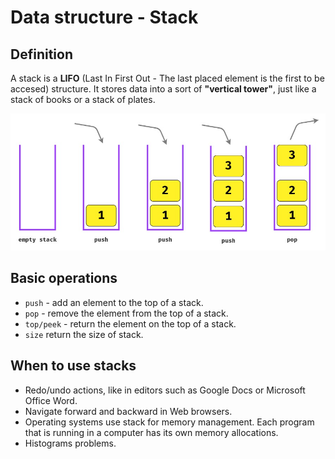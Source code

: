 # Data structure - Stack

## Definition

A stack is a **LIFO** (Last In First Out - The last placed element is the first to be accesed) structure. It stores data into a sort of **"vertical tower"**, just like a stack of books or a stack of plates.

<img src="../../assets/stack.jpg">

## Basic operations

- `push` - add an element to the top of a stack.
- `pop` - remove the element from the top of a stack.
- `top/peek` - return the element on the top of a stack.
- `size` return the size of stack.

## When to use stacks

- Redo/undo actions, like in editors such as Google Docs or Microsoft Office Word.
- Navigate forward and backward in Web browsers.
- Operating systems use stack for memory management. Each program that is running in a computer has its own memory allocations.
- Histograms problems.
